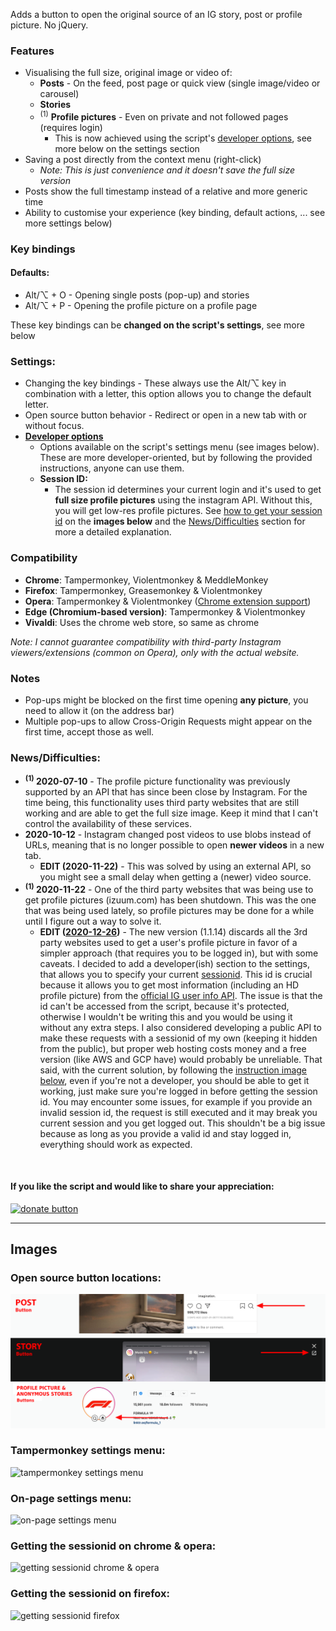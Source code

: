 Adds a button to open the original source of an IG story, post or profile picture. No jQuery.

### Features

-  Visualising the full size, original image or video of:
   -  **Posts** - On the feed, post page or quick view (single image/video or carousel)
   -  **Stories**
   -  <sup>(1)</sup> **Profile pictures** - Even on private and not followed pages (requires login)
      -  This is now achieved using the script's <u>developer options</u>, see more below on the settings section
-  Saving a post directly from the context menu (right-click)
   -  _Note: This is just convenience and it doesn't save the full size version_
-  Posts show the full timestamp instead of a relative and more generic time
-  Ability to customise your experience (key binding, default actions, ... see more settings below)

### Key bindings

#### Defaults:

-  Alt/⌥ + O - Opening single posts (pop-up) and stories
-  Alt/⌥ + P - Opening the profile picture on a profile page

These key bindings can be **changed on the script's settings**, see more below

### Settings:

-  Changing the key bindings - These always use the Alt/⌥ key in combination with a letter, this option allows you to change the default letter.
-  Open source button behavior - Redirect or open in a new tab with or without focus.
-  **<u>Developer options</u>**
   -  Options available on the script's settings menu (see images below). These are more developer-oriented, but by following the provided instructions, anyone can use them.
   -  **Session ID:**
      -  The session id determines your current login and it's used to get **full size profile pictures** using the instagram API. Without this, you will get low-res profile pictures. See <u>how to get your session id</u> on the **images below** and the <u>News/Difficulties</u> section for more a detailed explanation.

### Compatibility

-  **Chrome**: Tampermonkey, Violentmonkey & MeddleMonkey
-  **Firefox**: Tampermonkey, Greasemonkey & Violentmonkey
-  **Opera**: Tampermonkey & Violentmonkey ([Chrome extension support](https://addons.opera.com/en/extensions/details/install-chrome-extensions/))
-  **Edge (Chromium-based version)**: Tampermonkey & Violentmonkey
-  **Vivaldi**: Uses the chrome web store, so same as chrome

_Note: I cannot guarantee compatibility with third-party Instagram viewers/extensions (common on Opera), only with the actual website._

### Notes

-  Pop-ups might be blocked on the first time opening **any picture**, you need to allow it (on the address bar)
-  Multiple pop-ups to allow Cross-Origin Requests might appear on the first time, accept those as well.

### News/Difficulties:

-  **<sup>(1)</sup> 2020-07-10** - The profile picture functionality was previously supported by an API that has since been close by Instagram. For the time being, this functionality uses third party websites that are still working and are able to get the full size image. Keep it mind that I can't control the availability of these services.
-  **2020-10-12** - Instagram changed post videos to use blobs instead of URLs, meaning that is no longer possible to open **newer videos** in a new tab.
   -  **EDIT (2020-11-22)** - This was solved by using an external API, so you might see a small delay when getting a (newer) video source.
-  **<sup>(1)</sup> 2020-11-22** - One of the third party websites that was being use to get profile pictures (izuum.com) has been shutdown. This was the one that was being used lately, so profile pictures may be done for a while until I figure out a way to solve it.
   -  **EDIT ([2020-12-26](#sessionid))** - The new version (1.1.14) discards all the 3rd party websites used to get a user's profile picture in favor of a simpler approach (that requires you to be logged in), but with some caveats. I decided to add a developer(ish) section to the settings, that allows you to specify your current <u>sessionid</u>. This id is crucial because it allows you to get most information (including an HD profile picture) from the <u>official IG user info API</u>. The issue is that the id can't be accessed from the script, because it's protected, otherwise I wouldn't be writing this and you would be using it without any extra steps. I also considered developing a public API to make these requests with a sessionid of my own (keeping it hidden from the public), but proper web hosting costs money and a free version (like AWS and GCP have) would probably be unreliable. That said, with the current solution, by following the <u>instruction image below</u>, even if you're not a developer, you should be able to get it working, just make sure you're logged in before getting the session id. You may encounter some issues, for example if you provide an invalid session id, the request is still executed and it may break you current session and you get logged out. This shouldn't be a big issue because as long as you provide a valid id and stay logged in, everything should work as expected.

<br/>

#### If you like the script and would like to share your appreciation:

[![donate button](https://www.paypalobjects.com/en_US/i/btn/btn_donate_LG.gif "donate")](https://www.paypal.com/donate?hosted_button_id=5T87WS57LNLL4)

<hr/>

## Images

### Open source button locations:

![open source button locations](https://raw.githubusercontent.com/jomifepe/userscripts/develop/instagram-source-opener/instagram-source-opener.png "open source button locations")

### Tampermonkey settings menu:

![tampermonkey settings menu](https://raw.githubusercontent.com/jomifepe/userscripts/develop/instagram-source-opener/settings-menu-tampermonkey.png "tampermonkey settings menu")

### On-page settings menu:

![on-page settings menu](https://raw.githubusercontent.com/jomifepe/userscripts/develop/instagram-source-opener/settings-menu-page.png "on-page settings menu")

### Getting the sessionid on chrome & opera:

![getting sessionid chrome & opera](https://raw.githubusercontent.com/jomifepe/userscripts/develop/instagram-source-opener/session-id-chrome-opera.png "getting sessionid chrome & opera")

### Getting the sessionid on firefox:

![getting sessionid firefox](https://raw.githubusercontent.com/jomifepe/userscripts/develop/instagram-source-opener/session-id-firefox.png "getting sessionid firefox")
